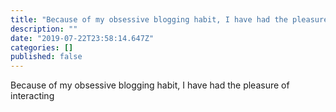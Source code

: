 ```yaml
---
title: "Because of my obsessive blogging habit, I have had the pleasure of interacting"
description: ""
date: "2019-07-22T23:58:14.647Z"
categories: []
published: false
---
```


Because of my obsessive blogging habit, I have had the pleasure of interacting
